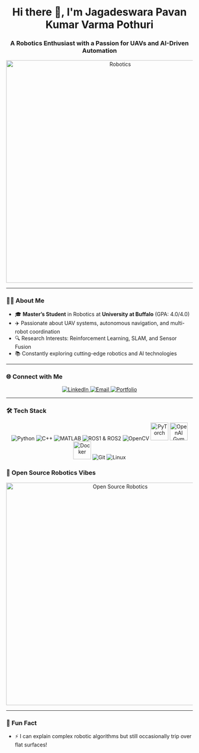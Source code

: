 <h1 align="center">Hi there 👋, I'm Jagadeswara Pavan Kumar Varma Pothuri</h1>
<h3 align="center">A Robotics Enthusiast with a Passion for UAVs and AI-Driven Automation</h3>

<p align="center">
  <img src="https://i.giphy.com/media/v1.Y2lkPTc5MGI3NjExaTNiMmtwMmw3ZmV0eGlqdTBrY2l4aWpwemJ5YjJvMG43djUwYTh5aCZlcD12MV9pbnRlcm5hbF9naWZfYnlfaWQmY3Q9Zw/RbDKaczqWovIugyJmW/giphy.gif" alt="Robotics" width="600"/>
</p>

---

### 👨‍🎓 About Me
- 🎓 **Master’s Student** in Robotics at **University at Buffalo** (GPA: 4.0/4.0)  
- ✈️ Passionate about UAV systems, autonomous navigation, and multi-robot coordination  
- 🔍 Research Interests: Reinforcement Learning, SLAM, and Sensor Fusion  
- 📚 Constantly exploring cutting-edge robotics and AI technologies  

---

### 🌐 Connect with Me
<p align="center">
  <a href="https://linkedin.com/in/pjpkvarma" target="_blank">
    <img src="https://img.icons8.com/color/48/000000/linkedin.png" alt="LinkedIn"/>
  </a>
  <a href="mailto:jpkvarmapothuri@gmail.com">
    <img src="https://img.icons8.com/color/48/000000/gmail-new.png" alt="Email"/>
  </a>
  <a href="https://www.buffalo.edu/~jagadesw" target="_blank">
    <img src="https://img.icons8.com/external-flaticons-lineal-color-flat-icons/48/000000/external-portfolio-resume-flaticons-lineal-color-flat-icons.png" alt="Portfolio"/>
  </a>
</p>

---

### 🛠️ Tech Stack
<p align="center">
  <img src="https://img.icons8.com/color/48/000000/python.png" alt="Python"/>
  <img src="https://img.icons8.com/color/48/000000/c-plus-plus-logo.png" alt="C++"/>
  <img src="https://img.icons8.com/color/48/000000/matlab.png" alt="MATLAB"/>
  <img src="https://img.icons8.com/color/48/000000/ros.png" alt="ROS1 & ROS2"/>
  <img src="https://img.icons8.com/color/48/000000/opencv.png" alt="OpenCV"/>
  <img src="https://upload.wikimedia.org/wikipedia/commons/1/10/PyTorch_logo_icon.svg" alt="PyTorch" width="48" height="48"/>
  <img src="https://upload.wikimedia.org/wikipedia/commons/3/3c/Logo_OpenAI_Gym.png" alt="OpenAI Gym" width="48" height="48"/>
  <img src="https://upload.wikimedia.org/wikipedia/commons/7/7e/Docker_logo.png" alt="Docker" width="48" height="48"/>
  <img src="https://img.icons8.com/color/48/000000/git.png" alt="Git"/>
  <img src="https://img.icons8.com/color/48/000000/linux.png" alt="Linux"/>
</p>



### 🚀 Open Source Robotics Vibes
<p align="center">
  <img src="https://media.giphy.com/media/Vbtc9VG51NtzT1Qnv1/giphy.gif" alt="Open Source Robotics" width="600"/>
</p>

---

### 🌟 Fun Fact
- ⚡ I can explain complex robotic algorithms but still occasionally trip over flat surfaces!
